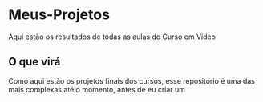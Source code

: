 # Meus-Projetos
 
Aqui estão os resultados de todas as aulas do Curso em Video


## O que virá

Como aqui estão os projetos finais dos cursos, esse repositório é uma das mais complexas até o momento, antes de eu criar um 